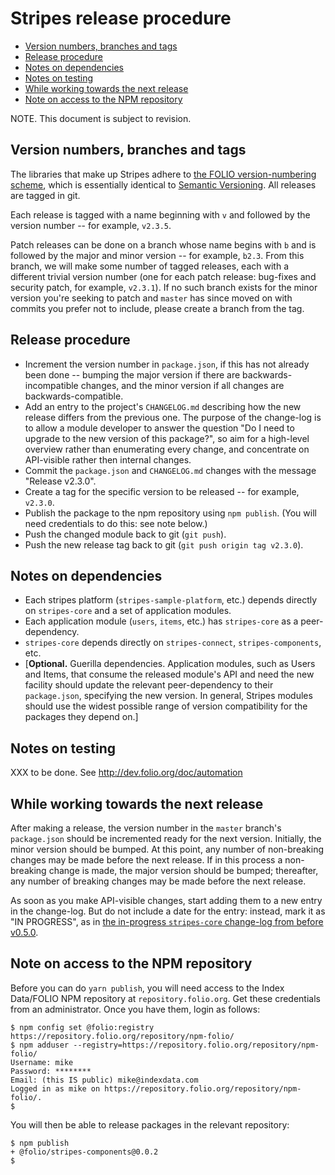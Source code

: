 # Stripes release procedure

<!-- ../../okapi/doc/md2toc -l 2 release-procedure.md -->
* [Version numbers, branches and tags](#version-numbers-branches-and-tags)
* [Release procedure](#release-procedure)
* [Notes on dependencies](#notes-on-dependencies)
* [Notes on testing](#notes-on-testing)
* [While working towards the next release](#while-working-towards-the-next-release)
* [Note on access to the NPM repository](#note-on-access-to-the-npm-repository)

NOTE. This document is subject to revision.


## Version numbers, branches and tags

The libraries that make up Stripes adhere to [the FOLIO
version-numbering scheme](http://dev.folio.org/community/contrib-code#version-numbers), which is essentially identical to [Semantic Versioning](http://semver.org/). All releases are tagged in git.

Each release is tagged with a name beginning with `v` and followed by the version number -- for example, `v2.3.5`.

Patch releases can be done on a branch whose name begins with `b` and is followed by the major and minor version -- for example, `b2.3`. From this branch, we will make some number of tagged releases, each with a different trivial version number (one for each patch release: bug-fixes and security patch, for example, `v2.3.1`). If no such branch exists for the minor version you're seeking to patch and `master` has since moved on with commits you prefer not to include, please create a branch from the tag.


## Release procedure

* Increment the version number in `package.json`, if this has not already been done -- bumping the major version if there are backwards-incompatible changes, and the minor version if all changes are backwards-compatible.
* Add an entry to the project's `CHANGELOG.md` describing how the new release differs from the previous one. The purpose of the change-log is to allow a module developer to answer the question "Do I need to upgrade to the new version of this package?", so aim for a high-level overview rather than enumerating every change, and concentrate on API-visible rather then internal changes.
* Commit the `package.json` and `CHANGELOG.md` changes with the message "Release v2.3.0".
* Create a tag for the specific version to be released -- for example, `v2.3.0`.
* Publish the package to the npm repository using `npm publish`. (You will need credentials to do this: see note below.)
* Push the changed module back to git (`git push`).
* Push the new release tag back to git (`git push origin tag v2.3.0`).


## Notes on dependencies

* Each stripes platform (`stripes-sample-platform`, etc.) depends directly on `stripes-core` and a set of application modules.
* Each application module (`users`, `items`, etc.) has `stripes-core` as a peer-dependency.
* `stripes-core` depends directly on `stripes-connect`, `stripes-components`, etc.
* [**Optional.** Guerilla dependencies. Application modules, such as Users and Items, that consume the released module's API and need the new facility should update the relevant peer-dependency to their `package.json`, specifying the new version. In general, Stripes modules should use the widest possible range of version compatibility for the packages they depend on.]


## Notes on testing

XXX to be done. See http://dev.folio.org/doc/automation


## While working towards the next release

After making a release, the version number in the `master` branch's `package.json` should be incremented ready for the next version. Initially, the minor version should be bumped. At this point, any number of non-breaking changes may be made before the next release. If in this process a non-breaking change is made, the major version should be bumped; thereafter, any number of breaking changes may be made before the next release.

As soon as you make API-visible changes, start adding them to a new entry in the change-log. But do not include a date for the entry: instead, mark it as "IN PROGRESS", as in [the in-progress `stripes-core` change-log from before v0.5.0](https://github.com/folio-org/stripes-core/blob/e058702cb19b32f607f7fb40b15ddf00cd6b45ad/CHANGELOG.md).

## Note on access to the NPM repository

Before you can do `yarn publish`, you will need access to the Index Data/FOLIO NPM repository at `repository.folio.org`. Get these credentials from an administrator. Once you have them, login as follows:
```
$ npm config set @folio:registry https://repository.folio.org/repository/npm-folio/
$ npm adduser --registry=https://repository.folio.org/repository/npm-folio/
Username: mike
Password: ********
Email: (this IS public) mike@indexdata.com
Logged in as mike on https://repository.folio.org/repository/npm-folio/.
$ 
```
You will then be able to release packages in the relevant repository:
```
$ npm publish
+ @folio/stripes-components@0.0.2
$ 
```
